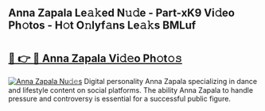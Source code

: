 ## Anna Zapala Le𝚊𝚔ed N𝚞𝚍e - Part-xK9 Vi𝚍eo Ph𝚘tos - H𝚘t O𝚗lyf𝚊ns Le𝚊𝚔s BMLuf

# <h2><a href="http://hfdve7q.feru.top/?c=Anna+Zapala">🔗 👉 🔴 Anna Zapala Vi𝚍𝚎o Ph𝚘t𝚘𝚜</a></h2>

[![Anna Zapala Nu𝚍𝚎s](https://i.imgur.com/0TWrTi3.gif)](http://hfdve7q.feru.top/?c=Anna+Zapala)
Digital personality Anna Zapala specializing in dance and lifestyle content on social platforms. The ability Anna Zapala to handle pressure and controversy is essential for a successful public figure. 
